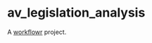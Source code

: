 # av_legislation_analysis

A [workflowr][] project.

[workflowr]: https://github.com/jdblischak/workflowr
